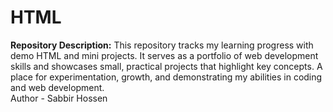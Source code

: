 # HTML

**Repository Description:**  This repository tracks my learning progress with demo HTML and mini projects. It serves as a portfolio of web development skills and showcases small, practical projects that highlight key concepts. A place for experimentation, growth, and demonstrating my abilities in coding and web development.
<br>
Author - Sabbir Hossen 

